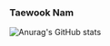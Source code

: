### Taewook Nam

![Anurag's GitHub stats](https://github-readme-stats.vercel.app/api?username=taewook02&theme=swift&show_icons=true)
